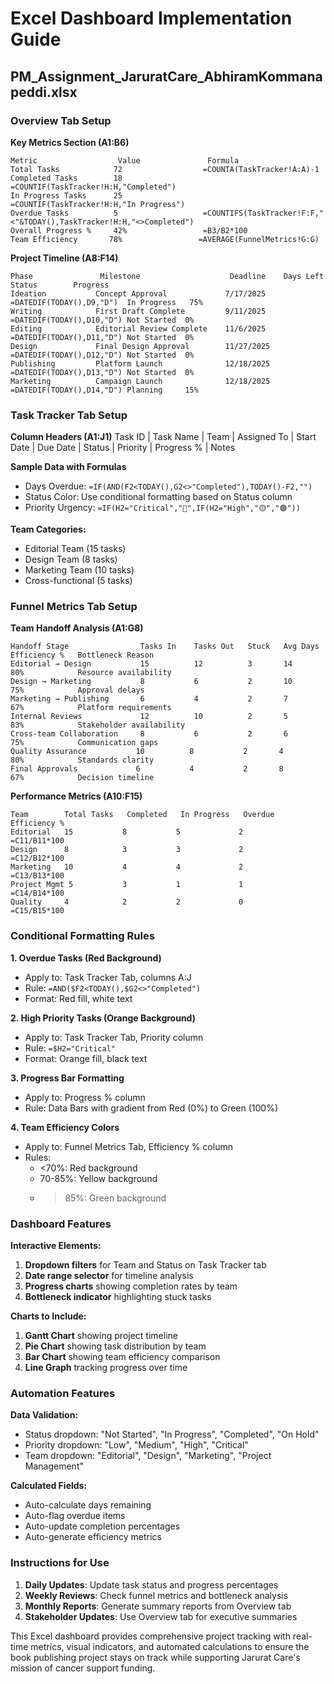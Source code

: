 # Excel Dashboard Implementation Guide

## PM_Assignment_JaruratCare_AbhiramKommanapeddi.xlsx

### Overview Tab Setup

**Key Metrics Section (A1:B6)**

```
Metric                  Value               Formula
Total Tasks            72                  =COUNTA(TaskTracker!A:A)-1
Completed Tasks        18                  =COUNTIF(TaskTracker!H:H,"Completed")
In Progress Tasks      25                  =COUNTIF(TaskTracker!H:H,"In Progress")
Overdue Tasks          5                   =COUNTIFS(TaskTracker!F:F,"<"&TODAY(),TaskTracker!H:H,"<>Completed")
Overall Progress %     42%                 =B3/B2*100
Team Efficiency       78%                 =AVERAGE(FunnelMetrics!G:G)
```

**Project Timeline (A8:F14)**

```
Phase               Milestone                    Deadline    Days Left   Status        Progress
Ideation           Concept Approval             7/17/2025   =DATEDIF(TODAY(),D9,"D")  In Progress   75%
Writing            First Draft Complete         9/11/2025   =DATEDIF(TODAY(),D10,"D") Not Started  0%
Editing            Editorial Review Complete    11/6/2025   =DATEDIF(TODAY(),D11,"D") Not Started  0%
Design             Final Design Approval        11/27/2025  =DATEDIF(TODAY(),D12,"D") Not Started  0%
Publishing         Platform Launch              12/18/2025  =DATEDIF(TODAY(),D13,"D") Not Started  0%
Marketing          Campaign Launch              12/18/2025  =DATEDIF(TODAY(),D14,"D") Planning     15%
```

### Task Tracker Tab Setup

**Column Headers (A1:J1)**
Task ID | Task Name | Team | Assigned To | Start Date | Due Date | Status | Priority | Progress % | Notes

**Sample Data with Formulas**

- Days Overdue: `=IF(AND(F2<TODAY(),G2<>"Completed"),TODAY()-F2,"")`
- Status Color: Use conditional formatting based on Status column
- Priority Urgency: `=IF(H2="Critical","🔴",IF(H2="High","🟡","🟢"))`

**Team Categories:**

- Editorial Team (15 tasks)
- Design Team (8 tasks)
- Marketing Team (10 tasks)
- Cross-functional (5 tasks)

### Funnel Metrics Tab Setup

**Team Handoff Analysis (A1:G8)**

```
Handoff Stage                Tasks In    Tasks Out   Stuck   Avg Days   Efficiency %   Bottleneck Reason
Editorial → Design           15          12          3       14         80%            Resource availability
Design → Marketing           8           6           2       10         75%            Approval delays
Marketing → Publishing       6           4           2       7          67%            Platform requirements
Internal Reviews             12          10          2       5          83%            Stakeholder availability
Cross-team Collaboration     8           6           2       6          75%            Communication gaps
Quality Assurance           10          8           2       4          80%            Standards clarity
Final Approvals             6           4           2       8          67%            Decision timeline
```

**Performance Metrics (A10:F15)**

```
Team        Total Tasks   Completed   In Progress   Overdue   Efficiency %
Editorial   15           8           5             2         =C11/B11*100
Design      8            3           3             2         =C12/B12*100
Marketing   10           4           4             2         =C13/B13*100
Project Mgmt 5           3           1             1         =C14/B14*100
Quality     4            2           2             0         =C15/B15*100
```

### Conditional Formatting Rules

**1. Overdue Tasks (Red Background)**

- Apply to: Task Tracker Tab, columns A:J
- Rule: `=AND($F2<TODAY(),$G2<>"Completed")`
- Format: Red fill, white text

**2. High Priority Tasks (Orange Background)**

- Apply to: Task Tracker Tab, Priority column
- Rule: `=$H2="Critical"`
- Format: Orange fill, black text

**3. Progress Bar Formatting**

- Apply to: Progress % column
- Rule: Data Bars with gradient from Red (0%) to Green (100%)

**4. Team Efficiency Colors**

- Apply to: Funnel Metrics Tab, Efficiency % column
- Rules:
  - <70%: Red background
  - 70-85%: Yellow background
  - > 85%: Green background

### Dashboard Features

**Interactive Elements:**

1. **Dropdown filters** for Team and Status on Task Tracker tab
2. **Date range selector** for timeline analysis
3. **Progress charts** showing completion rates by team
4. **Bottleneck indicator** highlighting stuck tasks

**Charts to Include:**

1. **Gantt Chart** showing project timeline
2. **Pie Chart** showing task distribution by team
3. **Bar Chart** showing team efficiency comparison
4. **Line Graph** tracking progress over time

### Automation Features

**Data Validation:**

- Status dropdown: "Not Started", "In Progress", "Completed", "On Hold"
- Priority dropdown: "Low", "Medium", "High", "Critical"
- Team dropdown: "Editorial", "Design", "Marketing", "Project Management"

**Calculated Fields:**

- Auto-calculate days remaining
- Auto-flag overdue items
- Auto-update completion percentages
- Auto-generate efficiency metrics

### Instructions for Use

1. **Daily Updates**: Update task status and progress percentages
2. **Weekly Reviews**: Check funnel metrics and bottleneck analysis
3. **Monthly Reports**: Generate summary reports from Overview tab
4. **Stakeholder Updates**: Use Overview tab for executive summaries

This Excel dashboard provides comprehensive project tracking with real-time metrics, visual indicators, and automated calculations to ensure the book publishing project stays on track while supporting Jarurat Care's mission of cancer support funding.
